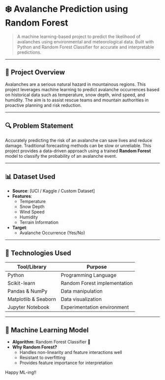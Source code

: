 # ❄️ Avalanche Prediction using Random Forest

> A machine learning-based project to predict the likelihood of avalanches using environmental and meteorological data. Built with Python and Random Forest Classifier for accurate and interpretable predictions.

---

## 📌 Project Overview

Avalanches are a serious natural hazard in mountainous regions. This project leverages machine learning to predict avalanche occurrences based on historical data such as temperature, snow depth, wind speed, and humidity. The aim is to assist rescue teams and mountain authorities in proactive planning and risk reduction.

---

## 🔍 Problem Statement

Accurately predicting the risk of an avalanche can save lives and reduce damage. Traditional forecasting methods can be slow or unreliable. This project provides a data-driven approach using a trained **Random Forest** model to classify the probability of an avalanche event.

---

## 📊 Dataset Used

- **Source**: [UCI / Kaggle / Custom Dataset]
- **Features**:
  - Temperature
  - Snow Depth
  - Wind Speed
  - Humidity
  - Terrain Information
- **Target**:
  - Avalanche Occurrence (Yes/No)

---

## 🔧 Technologies Used

| Tool/Library        | Purpose                        |
|---------------------|--------------------------------|
| Python              | Programming Language           |
| Scikit-learn        | Random Forest implementation   |
| Pandas & NumPy      | Data manipulation              |
| Matplotlib & Seaborn| Data visualization             |
| Jupyter Notebook    | Experimentation environment    |

---

## 🧠 Machine Learning Model

- **Algorithm**: Random Forest Classifier 🌲
- **Why Random Forest?**
  - Handles non-linearity and feature interactions well
  - Resistant to overfitting
  - Provides feature importance for interpretation
  
Happy ML-ing!!
